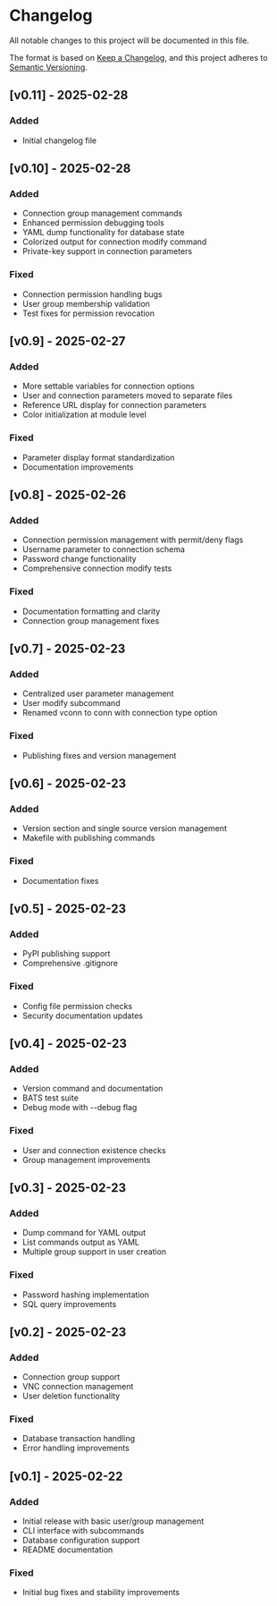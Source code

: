 # Changelog

All notable changes to this project will be documented in this file.

The format is based on [Keep a Changelog](https://keepachangelog.com/en/1.0.0/),
and this project adheres to [Semantic Versioning](https://semver.org/spec/v2.0.0.html).

## [v0.11] - 2025-02-28

### Added
- Initial changelog file

## [v0.10] - 2025-02-28

### Added
- Connection group management commands
- Enhanced permission debugging tools
- YAML dump functionality for database state
- Colorized output for connection modify command
- Private-key support in connection parameters

### Fixed
- Connection permission handling bugs
- User group membership validation
- Test fixes for permission revocation

## [v0.9] - 2025-02-27

### Added
- More settable variables for connection options
- User and connection parameters moved to separate files
- Reference URL display for connection parameters
- Color initialization at module level

### Fixed
- Parameter display format standardization
- Documentation improvements

## [v0.8] - 2025-02-26

### Added
- Connection permission management with permit/deny flags
- Username parameter to connection schema
- Password change functionality
- Comprehensive connection modify tests

### Fixed
- Documentation formatting and clarity
- Connection group management fixes

## [v0.7] - 2025-02-23

### Added
- Centralized user parameter management
- User modify subcommand
- Renamed vconn to conn with connection type option

### Fixed
- Publishing fixes and version management

## [v0.6] - 2025-02-23

### Added
- Version section and single source version management
- Makefile with publishing commands

### Fixed
- Documentation fixes

## [v0.5] - 2025-02-23

### Added
- PyPI publishing support
- Comprehensive .gitignore

### Fixed
- Config file permission checks
- Security documentation updates

## [v0.4] - 2025-02-23

### Added
- Version command and documentation
- BATS test suite
- Debug mode with --debug flag

### Fixed
- User and connection existence checks
- Group management improvements

## [v0.3] - 2025-02-23

### Added
- Dump command for YAML output
- List commands output as YAML
- Multiple group support in user creation

### Fixed
- Password hashing implementation
- SQL query improvements

## [v0.2] - 2025-02-23

### Added
- Connection group support
- VNC connection management
- User deletion functionality

### Fixed
- Database transaction handling
- Error handling improvements

## [v0.1] - 2025-02-22

### Added
- Initial release with basic user/group management
- CLI interface with subcommands
- Database configuration support
- README documentation

### Fixed
- Initial bug fixes and stability improvements
